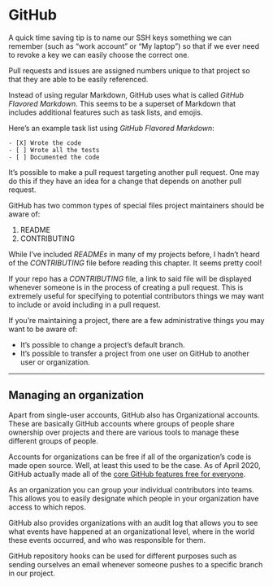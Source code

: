 # GitHub

A quick time saving tip is to name our SSH keys something we can remember (such as “work account” or “My laptop”) so that if we ever need to revoke a key we can easily choose the correct one.

Pull requests and issues are assigned numbers unique to that project so that they are able to be easily referenced.

Instead of using regular Markdown, GitHub uses what is called _GitHub Flavored Markdown_. This seems to be a superset of Markdown that includes additional features such as task lists, and emojis.

Here’s an example task list using _GitHub Flavored Markdown_:

```
- [X] Wrote the code
- [ ] Wrote all the tests
- [ ] Documented the code
```

It’s possible to make a pull request targeting another pull request. One may do this if they have an idea for a change that depends on another pull request.

GitHub has two common types of special files project maintainers should be aware of:

1. README
1. CONTRIBUTING

While I’ve included _READMEs_ in many of my projects before, I hadn’t heard of the _CONTRIBUTING_ file before reading this chapter. It seems pretty cool!

If your repo has a _CONTRIBUTING_ file, a link to said file will be displayed whenever someone is in the process of creating a pull request. This is extremely useful for specifying to potential contributors things we may want to include or avoid including in a pull request.

If you’re maintaining a project, there are a few administrative things you may want to be aware of:

- It’s possible to change a project’s default branch.
- It’s possible to transfer a project from one user on GitHub to another user or organization.

---

## Managing an organization

Apart from single-user accounts, GitHub also has Organizational accounts. These are basically GitHub accounts where groups of people share ownership over projects and there are various tools to manage these different groups of people.

Accounts for organizations can be free if all of the organization’s code is made open source. Well, at least this used to be the case. As of April 2020, GitHub actually made all of the [core GitHub features free for everyone](https://github.blog/2020-04-14-github-is-now-free-for-teams/).

As an organization you can group your individual contributors into teams. This allows you to easily designate which people in your organization have access to which repos.

GitHub also provides organizations with an audit log that allows you to see what events have happened at an organizational level, where in the world these events occurred, and who was responsible for them.

GitHub repository hooks can be used for different purposes such as sending ourselves an email whenever someone pushes to a specific branch in our project.
